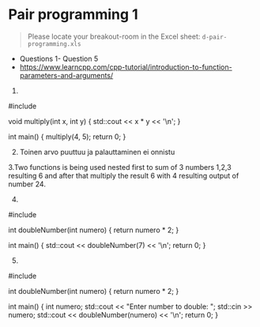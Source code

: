 
# Pair programming 1

> Please locate your breakout-room in the Excel sheet: `d-pair-programming.xls`

- Questions 1- Question 5
- https://www.learncpp.com/cpp-tutorial/introduction-to-function-parameters-and-arguments/

1.

#include <iostream>

void multiply(int x, int y)
{
    std::cout << x * y << '\n';
}

int main()
{
    multiply(4, 5);
    return 0;
}

2. Toinen arvo puuttuu ja palauttaminen ei onnistu

3.Two functions is being used nested first to sum of 3 numbers 1,2,3 resulting 6 and after that multiply the result 6 with 4 resulting output of number 24.

4.
#include <iostream>

int doubleNumber(int numero)
{
    return numero * 2;
}

int main()
{
    std::cout << doubleNumber(7) << '\n';
    return 0;
}


5.
#include <iostream>


int doubleNumber(int numero)
{
    return numero * 2;
}

int main()
{
    int numero;
    std::cout << "Enter number to double: ";
    std::cin >> numero;
    std::cout << doubleNumber(numero) << '\n';
    return 0;
}


